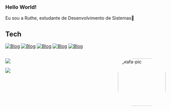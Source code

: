 ### Hello World!

Eu sou a Ruthe, estudante de Desenvolvimento de Sistemas👋

## Tech 
[![Blog](https://img.shields.io/badge/HTML5-E34F26?style=for-the-badge&logo=html5&logoColor=white)]()
[![Blog](https://img.shields.io/badge/JavaScript-323330?style=for-the-badge&logo=javascript&logoColor=F7DF1E)]()
[![Blog](https://img.shields.io/badge/CSS3-1572B6?style=for-the-badge&logo=css3&logoColor=white)]()
[![Blog](https://img.shields.io/badge/Java-ED8B00?style=for-the-badge&logo=java&logoColor=white)]()
[![Blog](https://img.shields.io/badge/Microsoft_Office-D83B01?style=for-the-badge&logo=microsoft-office&logoColor=white)]()


##

  <img align="right" alt="Rafa-pic" height="150" style="border-radius:50px;" src="https://media.discordapp.net/attachments/639956127056134178/890373478988013628/Publicacoes_Instagram_1_1.png?width=676&height=676">
 </div>

 ##
 
<div><a href="https://instagram.com/ruuthee" target="_blank"><img src="https://img.shields.io/badge/-Instagram-%23E4405F?style=for-the-badge&logo=instagram&logoColor=white" target="_blank"></a>
  
  <a href = "mailto:ruuthe.almeida@gmail.com"><img src="https://img.shields.io/badge/-Gmail-%23333?style=for-the-badge&logo=gmail&logoColor=white" target="_blank"></a>
</div>
